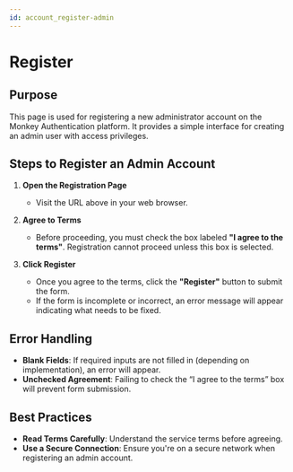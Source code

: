 ```yaml
---
id: account_register-admin
---
```


# Register

## Purpose
This page is used for registering a new administrator account on the Monkey Authentication platform. It provides a simple interface for creating an admin user with access privileges.

## Steps to Register an Admin Account

1. **Open the Registration Page**
   - Visit the URL above in your web browser.

2. **Agree to Terms**
   - Before proceeding, you must check the box labeled **"I agree to the terms"**. Registration cannot proceed unless this box is selected.

3. **Click Register**
   - Once you agree to the terms, click the **"Register"** button to submit the form.
   - If the form is incomplete or incorrect, an error message will appear indicating what needs to be fixed.

## Error Handling

- **Blank Fields**: If required inputs are not filled in (depending on implementation), an error will appear.
- **Unchecked Agreement**: Failing to check the “I agree to the terms” box will prevent form submission.

## Best Practices

- **Read Terms Carefully**: Understand the service terms before agreeing.
- **Use a Secure Connection**: Ensure you're on a secure network when registering an admin account.
